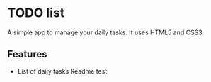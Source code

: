 # TODO list
A simple app to manage your daily tasks.
It uses HTML5 and CSS3.
## Features
* List of daily tasks
Readme test
